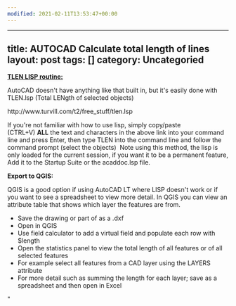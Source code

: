```yaml
---
modified: 2021-02-11T13:53:47+00:00
---
```


---
title: AUTOCAD Calculate total length of lines
layout: post
tags: []
category: Uncategoried
---




<p><a href=""https://forums.autodesk.com/t5/autocad-forum/how-to-calculate-the-total-length-of-multiple-lines/td-p/5120514""><strong>TLEN LISP routine:</strong></a></p>



<p>AutoCAD doesn't have anything like that built in, but it's easily done with TLEN.lsp (Total LENgth of selected objects)</p>



<p>http://www.turvill.com/t2/free_stuff/tlen.lsp</p>



<p>If you're not familiar with how to use lisp, simply copy/paste (CTRL+V)&nbsp;<strong>ALL</strong>&nbsp;the text and characters in the above link into your command line and press Enter, then type TLEN into the command line and follow the command prompt (select the objects)&nbsp; Note using this method, the lisp is only loaded for the current session, if you want it to be a permanent feature, Add it to the Startup Suite or the acaddoc.lsp file.</p>



<p><strong>Export to QGIS: </strong></p>



<p>QGIS is a good option if using AutoCAD LT where LISP doesn't work or if you want to see a spreadsheet to view more detail. In QGIS you can view an attribute table that shows which layer the features are from.</p>


<!-- wp:list -->
<ul><li>Save the drawing or part of as a .dxf</li><li>Open in QGIS</li><li>Use field calculator to add a virtual field and populate each row with $length</li><li>Open the statistics panel to view the total length of all features or of all selected features</li><li>For example select all features from a CAD layer using the LAYERS attribute</li><li>For more detail such as summing the length for each layer; save as a spreadsheet and then open in Excel</li></ul>
<!-- /wp:list -->


<p></p>
"